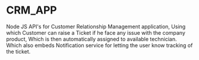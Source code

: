 # CRM_APP
Node JS API's for Customer Relationship Management application, Using which Customer can raise a Ticket if he face any issue with the company product, Which is then automatically assigned to available technician. Which also embeds Notification service for letting the user know tracking of the ticket.
